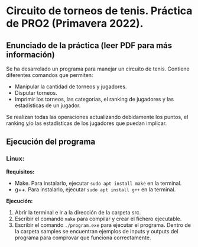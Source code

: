 # Circuito de torneos de tenis. Práctica de PRO2 (Primavera 2022).
## Enunciado de la práctica (leer PDF para más información)
Se ha desarrolado un programa para manejar un circuito de tenis. 
Contiene diferentes comandos que permiten: 
- Manipular la cantidad de torneos y jugadores.
- Disputar torneos.
- Imprimir los torneos, las categorias, el ranking de jugadores y las estadísticas de un jugador.
  
Se realizan todas las operaciones actualizando debidamente los puntos, el ranking y/o las estadísticas de los jugadores que puedan implicar.

## Ejecución del programa
### Linux:
**Requisitos:**
- Make. Para instalarlo, ejecutar `sudo apt install make` en la terminal.
- g++. Para instalarlo, ejecutar `sudo apt install g++` en la terminal.

**Ejecución:**
1. Abrir la terminal e ir a la dirección de la carpeta src.
2. Escribir el comando `make` para compilar y crear el fichero ejecutable.
3. Escribir el comando `./program.exe` para ejecutar el programa.
Dentro de la carpeta samples se encuentran ejemplos de inputs y outputs del programa para comprovar que funciona correctamente.